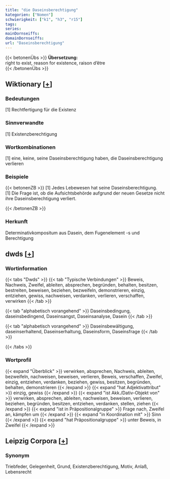 ```yaml
---
title: "die Daseinsberechtigung"
kategorien: ["Nomen"]
schwierigkeit: ["k1", "h3", "r15"]
tags:
series:
mainDornseiffs:
domainDornseiffs:
url: "Daseinsberechtigung"
---
```


{{< betonenÜbs >}}
**Übersetzung:**  
right to exist, reason for existence, raison d’être  
{{< /betonenÜbs >}}

## Wiktionary [[+](https://de.wiktionary.org/wiki/Daseinsberechtigung)]

### Bedeutungen
[1] Rechtfertigung für die Existenz  

### Sinnverwandte
[1] Existenzberechtigung  

### Wortkombinationen
[1] eine, keine, seine Daseinsberechtigung haben, die Daseinsberechtigung verlieren  

### Beispiele
{{< betonenZB >}}
[1] Jedes Lebewesen hat seine Daseinsberechtigung.  
[1] Die Frage ist, ob die Aufsichtsbehörde aufgrund der neuen Gesetze nicht ihre Daseinsberechtigung verliert.  

{{< /betonenZB >}}
### Herkunft
Determinativkompositum aus Dasein, dem Fugenelement -s und Berechtigung  



## dwds [[+](https://www.dwds.de/wb/Daseinsberechtigung)]

### Wortinformation
{{< tabs "Dwds" >}}
{{< tab "Typische Verbindungen" >}}
Beweis, Nachweis, Zweifel, ableiten, absprechen, begründen, behalten, besitzen, bestreiten, beweisen, beziehen, bezweifeln, demonstrieren, einzig, entziehen, gewiss, nachweisen, verdanken, verlieren, verschaffen, verwirken
{{< /tab >}}

{{< tab "alphabetisch vorangehend" >}}
Daseinsbedingung, daseinsbedingend, Daseinsangst, Daseinsanalyse, Dasein
{{< /tab >}}

{{< tab "alphabetisch vorangehend" >}}
Daseinsbewältigung, daseinserhaltend, Daseinserhaltung, Daseinsform, Daseinsfrage
{{< /tab >}}

{{< /tabs >}}

### Wortprofil
{{< expand "Überblick" >}} verwirken, absprechen, Nachweis, ableiten, bezweifeln, nachweisen, beweisen, verlieren, Beweis, verschaffen, Zweifel, einzig, entziehen, verdanken, beziehen, gewiss, besitzen, begründen, behalten, demonstrieren {{< /expand >}}
{{< expand "hat Adjektivattribut" >}} einzig, gewiss {{< /expand >}}
{{< expand "ist Akk./Dativ-Objekt von" >}} verwirken, absprechen, ableiten, nachweisen, beweisen, verlieren, beziehen, begründen, besitzen, entziehen, verdanken, stellen, ziehen {{< /expand >}}
{{< expand "ist in Präpositionalgruppe" >}} Frage nach, Zweifel an, kämpfen um {{< /expand >}}
{{< expand "in Koordination mit" >}} Sinn {{< /expand >}}
{{< expand "hat Präpositionalgruppe" >}} unter Beweis, in Zweifel {{< /expand >}}

## Leipzig Corpora [[+](https://corpora.uni-leipzig.de/en/res?word=Daseinsberechtigung&corpusId=deu_newscrawl-public_2018)]


### Synonym
Triebfeder, Gelegenheit, Grund, Existenzberechtigung, Motiv, Anlaß, Lebensrecht

